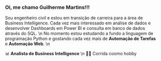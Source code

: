 ### Oi, me chamo Guilherme Martins!!!

Sou engenheiro civil e estou em transição de carreira para a área de Business Intelligence. Cada vez mais interessado em análise de dados e desenvolver Dashboards em Power BI e consulta em banco de dados através do SQL. \n
No momento estou estudando a fundo a linguagem de programação Python e gostando cada vez mais de **Automação de Tarefas** e **Automação Web**. \n

📊 **Analista de Business Intelligence** \n
🏃‍♂️ Corrida coomo hobby

<!--
**guilhermediasmartins2/guilhermediasmartins2** is a ✨ _special_ ✨ repository because its `README.md` (this file) appears on your GitHub profile.

Here are some ideas to get you started:

- 🔭 I’m currently working on ...
- 🌱 I’m currently learning ...
- 👯 I’m looking to collaborate on ...
- 🤔 I’m looking for help with ...
- 💬 Ask me about ...
- 📫 How to reach me: ...
- 😄 Pronouns: ...
- ⚡ Fun fact: ...
-->
